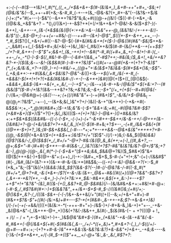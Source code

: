 +:-*(_-(_--#(*_$--+!&)+!_#(*(_((_+_/+$&+&+-$(#-(&!&*_)_&+#-++"+#+_-$&;+!(@&/&"&(_--$_++-+#(+&;-&-#_#_(-+--+(&_-@&-&?(+_#+-&"(--(&?&-+$_/&(-)+:(*+"_#(+---)-$&"(--&+*+?&?$"&;&;+#(((@_-+((_&!(-($((-#-(-*&*_-&((@&:&_+&$"&$+?-*()_/(/($(&+)-+-&$?+*(+(/+!&++&+?-@&!-&-&($+*$?-)(-&++)_-&++--+_(&-(*&$&(_&(@(_+:++&:_+&--)&_&"++-@_(&*&?&!-/_+-*++-*&!_/-*&/$"((-_&$-@+;(-++(+-*+#&/_-((---++#--(&+)-@$"_$(((*-$+-&++_++_--)-*_#_$_($?()(_+&+/+#((--&?-@-$(-(#+&(#&:_&+*(+($-)-@&((#(#&"-$&)_$+*&-_-_&&#(++(_(-$&$+#+;&(+&(-+)&/_)&!-(_#&((*+&($(#-#-(&_()+*&--+(_++_$$?_/+?-#_&+*-(--$"$"+;&&+!_(&_-++)+!--&#(*-#_#((+#+_&_+(--&!+!-#-)(_-++-_/+_-*()-)-$-$(/_#&!-#-@--(-&#+!(&&_+"-#$?+*+;-#&(&;($_&+!_+&/++&?&?-*-)($(*&;&_-$-$_-&!-(&$&#(#-)-#-*+?&)$"+_((_#(+-+-@_#_(+&-+_(+?+?_-&)$"(*_(+;&/&:&_+?-+(@_)-+(-+#&/-+_((@+"+:&(&$+?&)&&-$(#+$&*()&;-$$"-(_+&;&*+:-++#(&&/_&+$&!&?-@&"-&_(()+:&--_+$(/+#_/&(-*-#_(-+&&&!-$(*+!+!+?(+&&(#&)&#-/_/-_+-(--&+*+)&#_((@(+($+((_(@()&$(-+*&&&+_&&$-)&*-+&(+_+_&/_--)-+$"+;-$($&*--+)_&-#_-+&-/_@&($"+$(+&:+?--(#(_&&_($"($-#-/+!&?(&_&--++&?+?&;_+&?&;&;-&+;-$+"(/+_+(+$(--#+#(@&(-$($-/(_&_+;-@&#_@+(-$($_&((--_-_$+;(+($(/(#&"&"+_-)-+(#&_+)$"_-&/&/+$-@&_&$_(-@(@_/+:$?&!$"_-+--)_--(&+&;&(_)&"+?+/-)&((-&-+"(&+++)-(-*&-+#(-&$_$&:+;+_-*_@(#(#&#+;($-*+!&;&"&*-_(_-$+"&&+:&;+#(_-#(@&?&#-$$?(+&#+&+)($+)(_$"+?()+;&(_/&)((($_-+(+)+?&)-)-@&*-)()+#&&_/&?+:+_+$&*&$_(_(&&_#&_--((-(_-_(-$+_-(-)+)-(+"-&+#++-$&++/&*-&-++/-@+++(&$-$()&#&)+?-*_@_-(+&/_(_&$?+?++&/_&_)(*((-$(#-#+_&;+?_$+--_-(+#_/&&+$&$($+(_#(_(@+*-$+)+?_)&;(#-$&+&$&(_(-#---*+;+*+--*+&&--@&*&(&"+*+*+?+#-((@_-&$(@(_+&+_&!($+(++&$_++:_)&!$?+/+"($_)$"-/(/(-+)&;(-&&_$(@&)_&&)(@$?(&&/-/_@($&$(*_/_#+/+"-@+?-#&:(&(@_&_&(*+;+(-)_((#_&+?_--@+;&$+"-#-)_#+#(_-$+*+--#-#(&&-_/_)&?((&!+?$?-#&"_&(*&?&/&?-@_+_/$"&;+?&:-)_@(@-)(@-_&(_#(*-)-(-$+*_&+"_(_$++&;&&_$_&_&_@+?&)($_$_#&*_)$"&+(@($_(_+++&(-)+$(@+-&"+:(++)_/(-+:-(&#+_+$+$_$-#-_(_+"+!+;&"-(+(-/(&&#$"(#(-_/&#_(&(+(&?-++)(&-*-#-&-(&:+*(#&$&;--((-*+_(-+:&)-@&&_-+?(*+:-$_#(*&_+"&;-($"(&(*(+_)(&_&&:_)&$_$$?(&&-$?(--)_#-_(/-@&?&-_/-#((-$_#(*(#+/+*_@+?+#_-&:(*&*-/$?(+-&-/&:(&+-_@&*+-_#&((#((+)(*(@+?&*&"-$&?+?(_&+-*-*&?(*+_--&+_)-)-/+(+?&:+*_$&:-#&*+;&$(++_&:-)+--+$?++$"+!+"&?&"-(&)_#((&-(+()_&&?+#_@-$&#&)(/_-_-_)&/&#&*+*_&+_+:+#&!+#-@+:(*-#-$_/_#$?&#(#+:-)+$(&&?&"_++/&+-$+$-#_$-/_/((&#()&;_(+#(*_/+;-@()&$+_&?-/_/(((&-$&+-(-(-/_)&+-&++&(_/+"_(_#((_+((--&;+/+&+"+#+)-#(#&_++$?&-$"+((#(-(_&:+&_)+#+---$?-*(+(#&#-_&-++-+&;$?-_+&-_&++)&)_(_/(_-/+(_-+(-+_&&/((((+(&(&:+_-*_(_-+_++-#+"+)-/&$-)+/-#+&-&_)&-+)+"+--_-+&-_&(@&+&"-(_(&++*-@+_+)()&(+?&(-/&&++_&(#(-_$_(&(_#&-($-++?(((@+!_++/(/-/+*_/+$-$+!&)+!-)+-_)&$_@&"&#+$-)(#+_(*&)&"-+&-(&-+&"&(-&-#_#&*+(-@(/&&+$(_+#(-_$(#&(&(_&--_/+/-*((+_&)+*_#+&+?-(_)_/-$_((/+/-@+#--+#+:+;-(+?+_+#-&-)&"+*+&&:(_&-&*&?&:&?_)+&-&&"+)_+&+-_-+&;&--*--&(-)&_-(+$+*&*+_+/(-(#_$-*(($"++__+/-@+"&:_&-_&/_#$?+?_:
